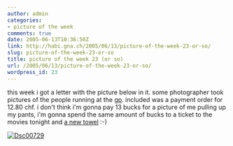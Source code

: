 ```yaml
---
author: admin
categories:
- picture of the week
comments: true
date: 2005-06-13T10:36:50Z
link: http://habi.gna.ch/2005/06/13/picture-of-the-week-23-or-so/
slug: picture-of-the-week-23-or-so
title: picture of the week 23 (or so)
url: /2005/06/13/picture-of-the-week-23-or-so/
wordpress_id: 23
---
```


this week i got a letter with the picture below in it. some photographer took pictures of the people running at the [gp](http://habi.gna.ch/blog/archives/000606.html). included was a payment order for 12.80 chf. i don't think i'm gonna pay 13 bucks for a picture of me pulling up my pants, i'm gonna spend the same amount of bucks to a ticket to the movies tonight and [a new towel](http://beta.technorati.com/search/hitchhiker%20galaxy) :-)







[![Dsc00729](http://habi.gna.ch/blog/images/DSC00729-tm.jpg)](http://habi.gna.ch/blog/images/DSC00729.jpg)

